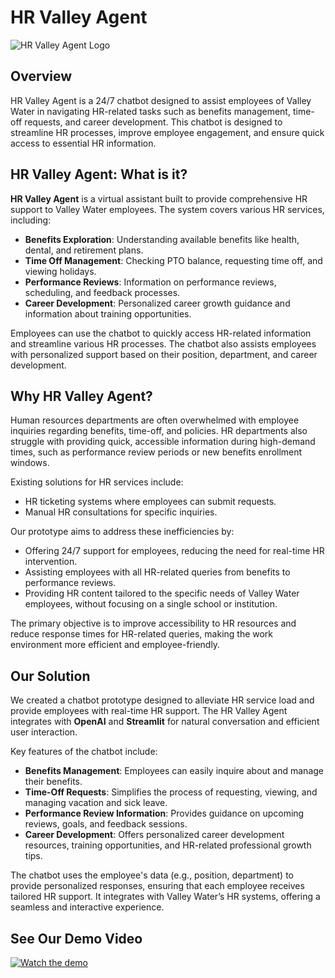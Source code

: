 # HR Valley Agent

![HR Valley Agent Logo](/project_logo_(1).png)

## Overview

HR Valley Agent is a 24/7 chatbot designed to assist employees of Valley Water in navigating HR-related tasks such as benefits management, time-off requests, and career development. This chatbot is designed to streamline HR processes, improve employee engagement, and ensure quick access to essential HR information.

## HR Valley Agent: What is it?

**HR Valley Agent** is a virtual assistant built to provide comprehensive HR support to Valley Water employees. The system covers various HR services, including:

- **Benefits Exploration**: Understanding available benefits like health, dental, and retirement plans.
- **Time Off Management**: Checking PTO balance, requesting time off, and viewing holidays.
- **Performance Reviews**: Information on performance reviews, scheduling, and feedback processes.
- **Career Development**: Personalized career growth guidance and information about training opportunities.

Employees can use the chatbot to quickly access HR-related information and streamline various HR processes. The chatbot also assists employees with personalized support based on their position, department, and career development.

## Why HR Valley Agent?

Human resources departments are often overwhelmed with employee inquiries regarding benefits, time-off, and policies. HR departments also struggle with providing quick, accessible information during high-demand times, such as performance review periods or new benefits enrollment windows.

Existing solutions for HR services include:
- HR ticketing systems where employees can submit requests.
- Manual HR consultations for specific inquiries.

Our prototype aims to address these inefficiencies by:
- Offering 24/7 support for employees, reducing the need for real-time HR intervention.
- Assisting employees with all HR-related queries from benefits to performance reviews.
- Providing HR content tailored to the specific needs of Valley Water employees, without focusing on a single school or institution.

The primary objective is to improve accessibility to HR resources and reduce response times for HR-related queries, making the work environment more efficient and employee-friendly.

## Our Solution

We created a chatbot prototype designed to alleviate HR service load and provide employees with real-time HR support. The HR Valley Agent integrates with **OpenAI** and **Streamlit** for natural conversation and efficient user interaction.

Key features of the chatbot include:
- **Benefits Management**: Employees can easily inquire about and manage their benefits.
- **Time-Off Requests**: Simplifies the process of requesting, viewing, and managing vacation and sick leave.
- **Performance Review Information**: Provides guidance on upcoming reviews, goals, and feedback sessions.
- **Career Development**: Offers personalized career development resources, training opportunities, and HR-related professional growth tips.

The chatbot uses the employee's data (e.g., position, department) to provide personalized responses, ensuring that each employee receives tailored HR support. It integrates with Valley Water’s HR systems, offering a seamless and interactive experience.

## See Our Demo Video
[![Watch the demo](team_picture.jpg)](https://www.youtube.com/watch?v=Rqd5e7HYspU)

<!-- Example for project presentation -->
<!-- [![IMAGE ALT TEXT HERE](/HRValleyAgentDemo.png)](https://youtu.be/Sa3w50Kn6TY) -->
